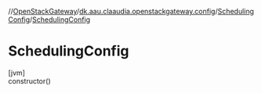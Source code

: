 //[OpenStackGateway](../../../index.md)/[dk.aau.claaudia.openstackgateway.config](../index.md)/[SchedulingConfig](index.md)/[SchedulingConfig](-scheduling-config.md)

# SchedulingConfig

[jvm]\
constructor()
